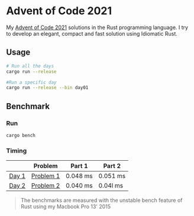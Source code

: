 # Advent of Code 2021
My [Advent of Code 2021](https://adventofcode.com) solutions in the Rust programming language.
I try to develop an elegant, compact and fast solution using Idiomatic Rust.
## Usage
```sh
# Run all the days
cargo run --release

#Run a specific day
cargo run --release --bin day01
```
## Benchmark
### Run

```sh
cargo bench
```



### Timing

|                       | Problem                                            | Part 1   | Part 2   |   
|-----------------------|----------------------------------------------------|----------|----------|
| [Day 1](src/day01.rs) | [Problem 1](https://adventofcode.com/2021/day/1)   | 0.048 ms | 0.051 ms |   
| [Day 2](src/day02.rs) | [Problem 2](https://adventofcode.com/2021/day/2)   | 0.040 ms | 0.04l ms |   

> The benchmarks are measured with the unstable bench feature of Rust using my Macbook Pro 13' 2015
